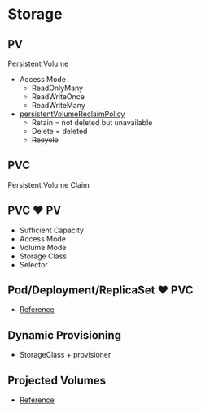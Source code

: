 # Storage

## PV
Persistent Volume
- Access Mode
    - ReadOnlyMany
    - ReadWriteOnce
    - ReadWriteMany
- [persistentVolumeReclaimPolicy](https://kubernetes.io/docs/reference/kubernetes-api/config-and-storage-resources/persistent-volume-v1/#PersistentVolumeSpec)
    - Retain = not deleted but unavailable
    - Delete = deleted
    - ~~Recycle~~


## PVC
Persistent Volume Claim

## PVC ❤️ PV
- Sufficient Capacity
- Access Mode
- Volume Mode
- Storage Class
- Selector

## Pod/Deployment/ReplicaSet ❤️ PVC
- [Reference](https://kubernetes.io/docs/concepts/storage/persistent-volumes/#claims-as-volumes)

## Dynamic Provisioning
- StorageClass + provisioner

## Projected Volumes
- [Reference](https://kubernetes.io/docs/concepts/storage/projected-volumes/)